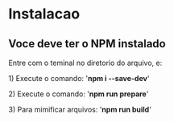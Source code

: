 <h1> Instalacao</h1>
<h2>Voce deve ter o NPM instalado</h2>
<p>Entre com o teminal no diretorio do arquivo, e:</p>
<p> 1) Execute o comando: '<b>npm i --save-dev</b>'</p>
<p> 2) Execute o comando: '<b>npm run prepare</b>'</p>
<p> 3) Para mimificar arquivos: '<b>npm run build</b>'</p>
